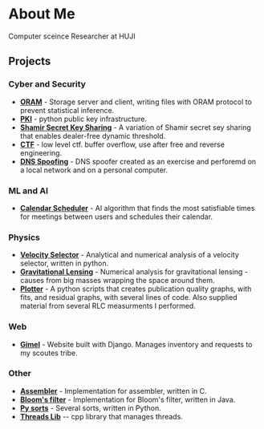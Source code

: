 # About Me
Computer sceince Researcher at HUJI

## Projects

### Cyber and Security

- **[ORAM](https://github.com/MajoRoth/ORAM)** - Storage server and client, writing files with ORAM protocol to prevent statistical inference.
- **[PKI](https://github.com/MajoRoth/public_key_infrastructure)** - python public key infrastructure.
- **[Shamir Secret Key Sharing](https://github.com/MajoRoth/shamir_secret_key_sharing)** - A variation of Shamir secret sey sharing that enables dealer-free dynamic threshold.
- **[CTF](https://github.com/MajoRoth/ctf)** - low level ctf. buffer overflow, use after free and reverse engineering.
- **[DNS Spoofing](https://github.com/MajoRoth/DNSSpoofing)** - DNS spoofer created as an exercise and perforemd on a local network and on a personal computer.

### ML and AI

- **[Calendar Scheduler](https://github.com/matanEpel/ai-project---calender)** - AI algorithm that finds the most satisfiable times for meetings between users and schedules their calendar.

### Physics
- **[Velocity Selector](https://github.com/MajoRoth/VelocitySelector)** - Analytical and numerical analysis of a velocity selector, written in python.
- **[Gravitational Lensing](https://github.com/MajoRoth/GravitationalLensing)** - Numerical analysis for gravitational lensing - causes from big masses wrapping the space around them.
- **[Plotter](https://github.com/MajoRoth/plotter)** - A python scripts that creates publication quality graphs, with fits, and residual graphs, with several lines of code. Also supplied material from several RLC measurments I performed.


### Web

- **[Gimel](https://github.com/MajoRoth/gimel)** - Website built with Django. Manages inventory and requests to my scoutes tribe.


### Other
- **[Assembler](https://github.com/MajoRoth/Assembler)** - Implementation for assembler, written in C.
- **[Bloom's filter](https://github.com/MajoRoth/Bloom-Filter)** - Implementation for Bloom's filter, written in Java.
- **[Py sorts](https://github.com/MajoRoth/PYsorts)** - Several sorts, written in Python.
- **[Threads Lib](https://github.com/MajoRoth/os_ex2)** -- cpp library that manages threads.



